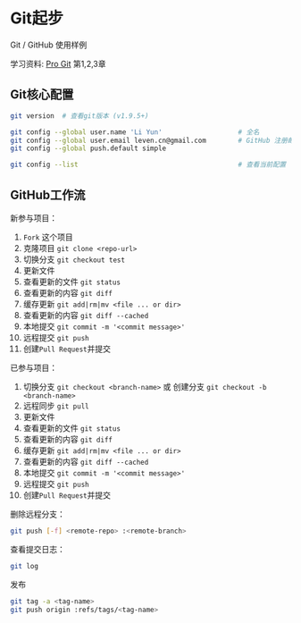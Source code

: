 # Git起步
Git / GitHub 使用样例

学习资料: [Pro Git](http://www.git-scm.com/book/) 第1,2,3章

## Git核心配置

```bash
git version  # 查看git版本 (v1.9.5+)

git config --global user.name 'Li Yun'                   # 全名
git config --global user.email leven.cn@gmail.com        # GitHub 注册邮箱
git config --global push.default simple

git config --list                                        # 查看当前配置
```

## GitHub工作流

新参与项目：

1. `Fork` 这个项目
2. 克隆项目 ```git clone <repo-url>```
3. 切换分支 ```git checkout test```
4. 更新文件
5. 查看更新的文件 ```git status```
6. 查看更新的内容 ```git diff```
7. 缓存更新 ```git add|rm|mv <file ... or dir>```
8. 查看更新的内容 ```git diff --cached```
9. 本地提交 ```git commit -m '<commit message>'```
10. 远程提交 ```git push```
11. 创建`Pull Request`并提交

已参与项目：

1. 切换分支 ```git checkout <branch-name>``` 或 创建分支 ```git checkout -b <branch-name>```
2. 远程同步 ```git pull```
3. 更新文件
4. 查看更新的文件 ```git status```
5. 查看更新的内容 ```git diff```
6. 缓存更新 ```git add|rm|mv <file ... or dir>```
7. 查看更新的内容 ```git diff --cached```
8. 本地提交 ```git commit -m '<commit message>'```
9. 远程提交 ```git push```
10. 创建`Pull Request`并提交

删除远程分支：

```bash
git push [-f] <remote-repo> :<remote-branch>
```

查看提交日志：

```bash
git log
```

发布

```bash
git tag -a <tag-name>
git push origin :refs/tags/<tag-name>
```


